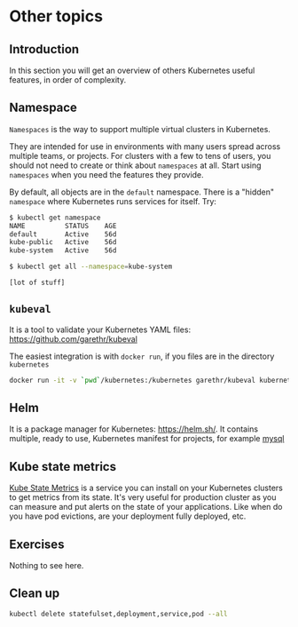 # Other topics

## Introduction

In this section you will get an overview of others Kubernetes useful features, in order of complexity.

## Namespace

`Namespaces` is the way to support multiple virtual clusters in Kubernetes.

They are intended for use in environments with many users spread across multiple teams, or projects. For clusters with a few to tens of users, you should not need to create or think about `namespaces` at all. Start using `namespaces` when you need the features they provide.

By default, all objects are in the `default` namespace. There is a "hidden" `namespace` where Kubernetes runs services for itself.
Try:

```sh
$ kubectl get namespace
NAME          STATUS    AGE
default       Active    56d
kube-public   Active    56d
kube-system   Active    56d
```

```sh
$ kubectl get all --namespace=kube-system

[lot of stuff]
```

## `kubeval`

It is a tool to validate your Kubernetes YAML files: https://github.com/garethr/kubeval

The easiest integration is with `docker run`, if you files are in the directory `kubernetes`

```sh
docker run -it -v `pwd`/kubernetes:/kubernetes garethr/kubeval kubernetes/**/*
```

## Helm

It is a package manager for Kubernetes: https://helm.sh/.
It contains multiple, ready to use, Kubernetes manifest for projects, for example [mysql](https://github.com/helm/charts/tree/master/stable/mysql)

## Kube state metrics

[Kube State Metrics](https://github.com/kubernetes/kube-state-metrics) is a service you can install on your Kubernetes clusters to get metrics from its state. It's very useful for production cluster as you can measure and put alerts on the state of your applications. Like when do you have pod evictions, are your deployment fully deployed, etc.

## Exercises

Nothing to see here.

## Clean up

```sh
kubectl delete statefulset,deployment,service,pod --all
```
